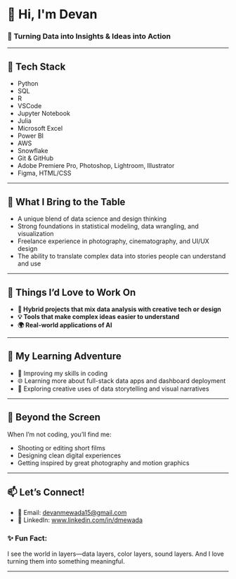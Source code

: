 # 🌟 Hi, I'm Devan 
 
### 🚀 Turning Data into Insights & Ideas into Action  

 
---
 
## 🔧 Tech Stack

- Python
- SQL
- R
- VSCode
- Jupyter Notebook
- Julia
- Microsoft Excel
- Power BI
- AWS
- Snowflake
- Git & GitHub
- Adobe Premiere Pro, Photoshop, Lightroom, Illustrator
- Figma, HTML/CSS
 
---
 
## 🌈 What I Bring to the Table
 
- A unique blend of data science and design thinking  
- Strong foundations in statistical modeling, data wrangling, and visualization  
- Freelance experience in photography, cinematography, and UI/UX design  
- The ability to translate complex data into stories people can understand and use  
 
---
  
## 🧩 Things I’d Love to Work On
 
- **🌟 Hybrid projects that mix data analysis with creative tech or design**  
- **💡 Tools that make complex ideas easier to understand**  
- **🌍 Real-world applications of AI**
 
---
 
## 🌱 My Learning Adventure
 
- 📘 Improving my skills in coding  
- 🌐 Learning more about full-stack data apps and dashboard deployment  
- 🎯 Exploring creative uses of data storytelling and visual narratives
 
---
 
## 🎨 Beyond the Screen
 
When I’m not coding, you’ll find me:  

- Shooting or editing short films  
- Designing clean digital experiences  
- Getting inspired by great photography and motion graphics
 
---
 
## 📫 Let’s Connect!
 
- 💌 Email: devanmewada15@gmail.com  
- 💼 LinkedIn: www.linkedin.com/in/dmewada
 
 
### ✨ Fun Fact:  
 
I see the world in layers—data layers, color layers, sound layers. And I love turning them into something meaningful.

---
